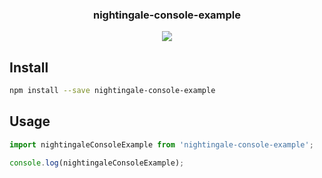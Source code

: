 <h3 align="center">
  nightingale-console-example
</h3>

<p align="center">
  <a href="https://david-dm.org/christophehurpeau/nightingale?path=packages/nightingale-console-example"><img src="https://david-dm.org/christophehurpeau/nightingale.svg?path=packages/nightingale-console-example?style=flat-square"></a>
</p>

## Install

```bash
npm install --save nightingale-console-example
```

## Usage

```js
import nightingaleConsoleExample from 'nightingale-console-example';

console.log(nightingaleConsoleExample);
```
